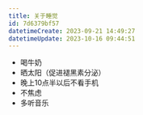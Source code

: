 ```yaml
---
title: 关于睡觉
id: 7d6379bf57
datetimeCreate: 2023-09-21 14:49:27
datetimeUpdate: 2023-10-16 09:44:51
---
```


- 喝牛奶
- 晒太阳（促进褪黑素分泌）
- 晚上10点半以后不看手机
- 不焦虑
- 多听音乐